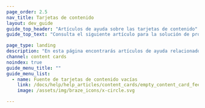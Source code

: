 ```yaml
---
page_order: 2.5
nav_title: Tarjetas de contenido
layout: dev_guide
guide_top_header: "Artículos de ayuda sobre las tarjetas de contenido"
guide_top_text: "Consulta el siguiente artículo para la solución de problemas de las tarjetas de contenido. <br><br> Lee más sobre la multitud de formas en que puedes integrar las tarjetas de contenido en tus campañas y lienzos en la sección <a href='/docs/user_guide/message_building_by_channel/content_cards/'>Tarjetas de contenido</a>."

page_type: landing
description: "En esta página encontrarás artículos de ayuda relacionados con las tarjetas de contenido."
channel: content cards
noindex: true
guide_menu_title: ""
guide_menu_list:
  - name: Fuente de tarjetas de contenido vacías
    link: /docs/help/help_articles/content_cards/empty_content_card_feed/
    image: /assets/img/braze_icons/x-circle.svg

---
```

